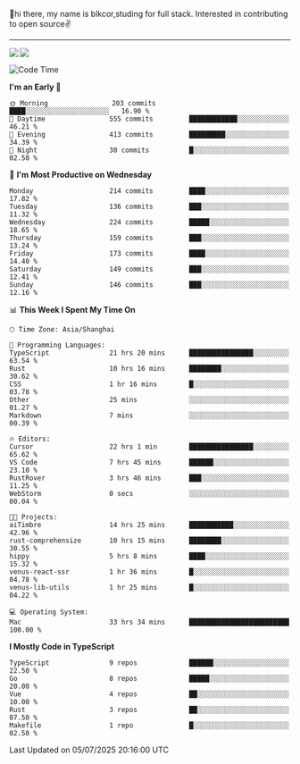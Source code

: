 👋hi there, my name is blkcor,studing for full stack.
Interested in contributing to open source✌️

<hr/>

![](https://github-readme-stats.vercel.app/api?username=blkcor)
<a href="https://github.com/blkcor/github-readme-stats">
    <img align="left" src="https://github-readme-stats.vercel.app/api/top-langs/?username=blkcor&hide=jupyter%20notebook,shaderlab,tex,c%23&langs_count=9" />
</a>


<!--START_SECTION:waka-->
![Code Time](http://img.shields.io/badge/Code%20Time-2%2C211%20hrs%2023%20mins-blue)

**I'm an Early 🐤** 

```text
🌞 Morning                203 commits         ████░░░░░░░░░░░░░░░░░░░░░   16.90 % 
🌆 Daytime                555 commits         ████████████░░░░░░░░░░░░░   46.21 % 
🌃 Evening                413 commits         █████████░░░░░░░░░░░░░░░░   34.39 % 
🌙 Night                  30 commits          █░░░░░░░░░░░░░░░░░░░░░░░░   02.50 % 
```
📅 **I'm Most Productive on Wednesday** 

```text
Monday                   214 commits         ████░░░░░░░░░░░░░░░░░░░░░   17.82 % 
Tuesday                  136 commits         ███░░░░░░░░░░░░░░░░░░░░░░   11.32 % 
Wednesday                224 commits         █████░░░░░░░░░░░░░░░░░░░░   18.65 % 
Thursday                 159 commits         ███░░░░░░░░░░░░░░░░░░░░░░   13.24 % 
Friday                   173 commits         ████░░░░░░░░░░░░░░░░░░░░░   14.40 % 
Saturday                 149 commits         ███░░░░░░░░░░░░░░░░░░░░░░   12.41 % 
Sunday                   146 commits         ███░░░░░░░░░░░░░░░░░░░░░░   12.16 % 
```


📊 **This Week I Spent My Time On** 

```text
🕑︎ Time Zone: Asia/Shanghai

💬 Programming Languages: 
TypeScript               21 hrs 20 mins      ████████████████░░░░░░░░░   63.54 % 
Rust                     10 hrs 16 mins      ████████░░░░░░░░░░░░░░░░░   30.62 % 
CSS                      1 hr 16 mins        █░░░░░░░░░░░░░░░░░░░░░░░░   03.78 % 
Other                    25 mins             ░░░░░░░░░░░░░░░░░░░░░░░░░   01.27 % 
Markdown                 7 mins              ░░░░░░░░░░░░░░░░░░░░░░░░░   00.39 % 

🔥 Editors: 
Cursor                   22 hrs 1 min        ████████████████░░░░░░░░░   65.62 % 
VS Code                  7 hrs 45 mins       ██████░░░░░░░░░░░░░░░░░░░   23.10 % 
RustRover                3 hrs 46 mins       ███░░░░░░░░░░░░░░░░░░░░░░   11.25 % 
WebStorm                 0 secs              ░░░░░░░░░░░░░░░░░░░░░░░░░   00.04 % 

🐱‍💻 Projects: 
aiTimbre                 14 hrs 25 mins      ███████████░░░░░░░░░░░░░░   42.96 % 
rust-comprehensize       10 hrs 15 mins      ████████░░░░░░░░░░░░░░░░░   30.55 % 
hippy                    5 hrs 8 mins        ████░░░░░░░░░░░░░░░░░░░░░   15.32 % 
venus-react-ssr          1 hr 36 mins        █░░░░░░░░░░░░░░░░░░░░░░░░   04.78 % 
venus-lib-utils          1 hr 25 mins        █░░░░░░░░░░░░░░░░░░░░░░░░   04.22 % 

💻 Operating System: 
Mac                      33 hrs 34 mins      █████████████████████████   100.00 % 
```

**I Mostly Code in TypeScript** 

```text
TypeScript               9 repos             ██████░░░░░░░░░░░░░░░░░░░   22.50 % 
Go                       8 repos             █████░░░░░░░░░░░░░░░░░░░░   20.00 % 
Vue                      4 repos             ██░░░░░░░░░░░░░░░░░░░░░░░   10.00 % 
Rust                     3 repos             ██░░░░░░░░░░░░░░░░░░░░░░░   07.50 % 
Makefile                 1 repo              █░░░░░░░░░░░░░░░░░░░░░░░░   02.50 % 
```




 Last Updated on 05/07/2025 20:16:00 UTC
<!--END_SECTION:waka-->


